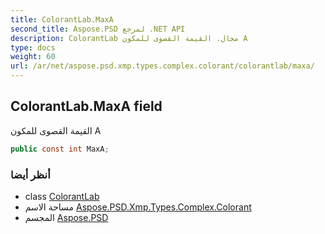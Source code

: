 ```yaml
---
title: ColorantLab.MaxA
second_title: Aspose.PSD لمرجع .NET API
description: ColorantLab مجال. القيمة القصوى للمكون A
type: docs
weight: 60
url: /ar/net/aspose.psd.xmp.types.complex.colorant/colorantlab/maxa/
---
```

## ColorantLab.MaxA field

القيمة القصوى للمكون A

```csharp
public const int MaxA;
```

### أنظر أيضا

* class [ColorantLab](../)
* مساحة الاسم [Aspose.PSD.Xmp.Types.Complex.Colorant](../../colorantlab/)
* المجسم [Aspose.PSD](../../../)


